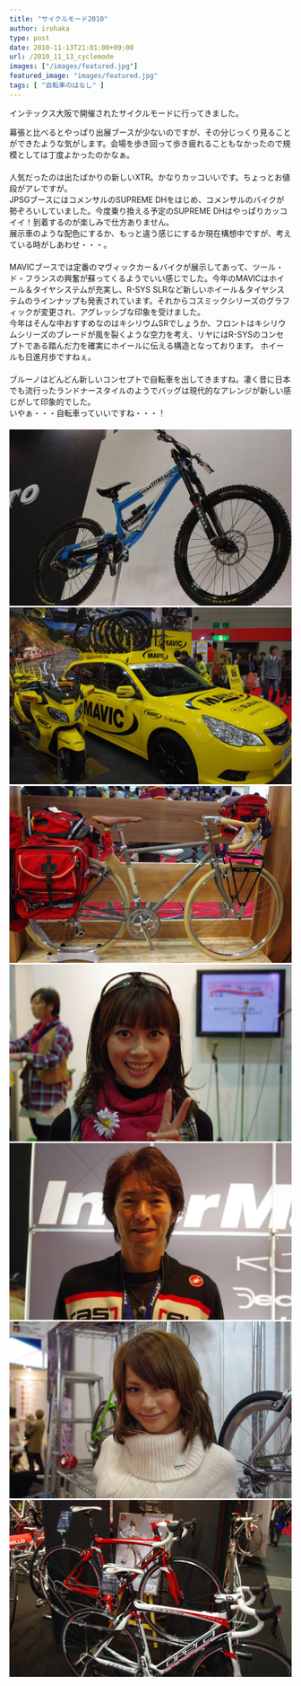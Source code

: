 ```yaml
---
title: "サイクルモード2010"
author: irohaka
type: post
date: 2010-11-13T21:01:00+09:00
url: /2010_11_13_cyclemode
images: ["/images/featured.jpg"]
featured_image: "images/featured.jpg"
tags: [ "自転車のはなし" ]
---
```


インテックス大阪で開催されたサイクルモードに行ってきました。
 <!--more-->

幕張と比べるとやっぱり出展ブースが少ないのですが、その分じっくり見ることができたような気がします。会場を歩き回って歩き疲れることもなかったので規模としては丁度よかったのかなぁ。  
　  
人気だったのは出たばかりの新しいXTR。かなりカッコいいです。ちょっとお値段がアレですが。  
JPSGブースにはコメンサルのSUPREME DHをはじめ、コメンサルのバイクが勢ぞろいしていました。今度乗り換える予定のSUPREME DHはやっぱりカッコイイ！到着するのが楽しみで仕方ありません。  
展示車のような配色にするか、もっと違う感じにするか現在構想中ですが、考えている時がしあわせ・・・。  
　  
MAVICブースでは定番のマヴィックカー＆バイクが展示してあって、ツール・ド・フランスの興奮が蘇ってくるようでいい感じでした。今年のMAVICはホイール＆タイヤシステムが充実し、R-SYS SLRなど新しいホイール＆タイヤシステムのラインナップも発表されています。それからコスミックシリーズのグラフィックが変更され、アグレッシブな印象を受けました。  
今年はそんな中おすすめなのはキシリウムSRでしょうか、フロントはキシリウムシリーズのブレードが風を裂くような空力を考え、リヤにはR-SYSのコンセプトである踏んだ力を確実にホイールに伝える構造となっております。
ホイールも日進月歩ですねぇ。  
　  
ブルーノはどんどん新しいコンセプトで自転車を出してきますね。凄く昔に日本でも流行ったランドナースタイルのようでバッグは現代的なアレンジが新しい感じがして印象的でした。  
いやぁ・・・自転車っていいですね・・・！　  
  　  
![Commencal Supreme DH](images/2010_11_cyclemode01.jpg)  
![おなじみMAVICブース](images/2010_11_cyclemode02.jpg)  
![BRUNOのロードで旅に出るスタイル](images/2010_11_cyclemode03.jpg)  
![絹代さん。気さくに話してくれて嬉しかったです。](images/2010_11_cyclemode04.jpg)  
![今中さん。インターマックスのブースで。](images/2010_11_cyclemode05.jpg)  
![KHSマンハッタンガールのメイコさん。ショートヘアもロングも素敵です。](images/2010_11_cyclemode06.jpg)  
![OperaにもONDAフォーク搭載です。](images/2010_11_cyclemode07.jpg)  